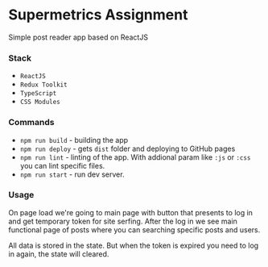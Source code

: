 # Supermetrics Assignment

Simple post reader app based on ReactJS

### Stack

- `ReactJS`
- `Redux Toolkit`
- `TypeScript`
- `CSS Modules`

### Commands

- `npm run build` - building the app
- `npm run deploy` - gets `dist` folder and deploying to GitHub pages
- `npm run lint` - linting of the app. With addional param like `:js` or `:css` you can lint specific files.
- `npm run start` - run dev server.

### Usage

On page load we're going to main page with button that presents to log in and get temporary token for site serfing.
After the log in we see main functional page of posts where you can searching specific posts and users.

All data is stored in the state. But when the token is expired you need to log in again, the state will cleared.
